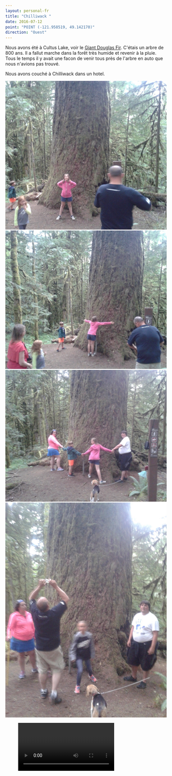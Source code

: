 ```yaml
---
layout: personal-fr
title: "Chilliwack "
date: 2016-07-12
point: "POINT (-121.958519, 49.142170)" 
direction: "Ouest"
---
```


Nous avons été à Cultus Lake, voir le [Giant Douglas Fir](http://www.tourismchilliwack.com/cultus-hiking). C'étais un arbre de 800 ans. Il a fallut marche dans la forêt très humide et revenir à la pluie. Tous le temps il y avait une facon de venir tous près de l'arbre en auto que nous n'avions pas trouvé.

<p>Nous avons couché à Chilliwack dans un hotel. 

![1](/voyages/20160712_173530.jpg)
![2](/voyages/20160712_173538.jpg)
![3](/voyages/20160712_173723.jpg)
![4](/voyages/20160712_173753.jpg)

  <figure class="wb-mltmd">
  <video title="Suspect">
    <source type="video/youtube" src="https://www.youtube.com/watch?v=uUzkajy0tSs&feature=youtu.be" />
  </video>
</figure>
